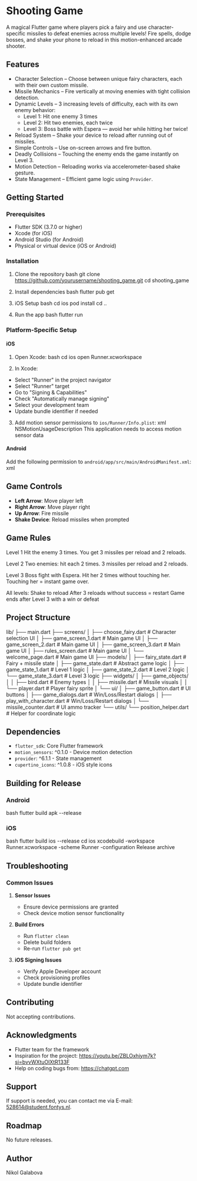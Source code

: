 # Shooting Game

A magical Flutter game where players pick a fairy and use character-specific missiles to defeat enemies across multiple levels! Fire spells, dodge bosses, and shake your phone to reload in this motion-enhanced arcade shooter.

## Features

- Character Selection – Choose between unique fairy characters, each with their own custom missile.
- Missile Mechanics – Fire vertically at moving enemies with tight collision detection.
- Dynamic Levels – 3 increasing levels of difficulty, each with its own enemy behavior:
  - Level 1: Hit one enemy 3 times
  - Level 2: Hit two enemies, each twice
  - Level 3: Boss battle with Espera — avoid her while hitting her twice!
- Reload System – Shake your device to reload after running out of missiles.
- Simple Controls – Use on-screen arrows and fire button.
- Deadly Collisions – Touching the enemy ends the game instantly on Level 3.
- Motion Detection – Reloading works via accelerometer-based shake gesture.
- State Management – Efficient game logic using `Provider`.

## Getting Started

### Prerequisites

- Flutter SDK (3.7.0 or higher)
- Xcode (for iOS)
- Android Studio (for Android)
- Physical or virtual device (iOS or Android)

### Installation

1. Clone the repository
bash
git clone https://github.com/yourusername/shooting_game.git
cd shooting_game

2. Install dependencies
bash
flutter pub get

3. iOS Setup
bash
cd ios
pod install
cd ..

4. Run the app
bash
flutter run

### Platform-Specific Setup

#### iOS
1. Open Xcode:
bash
cd ios
open Runner.xcworkspace

2. In Xcode:
- Select "Runner" in the project navigator
- Select "Runner" target
- Go to "Signing & Capabilities"
- Check "Automatically manage signing"
- Select your development team
- Update bundle identifier if needed

3. Add motion sensor permissions to `ios/Runner/Info.plist`:
xml
<key>NSMotionUsageDescription</key>
<string>This application needs to access motion sensor data</string>

#### Android
Add the following permission to `android/app/src/main/AndroidManifest.xml`:
xml
<uses-permission android:name="android.permission.VIBRATE"/>

## Game Controls

- **Left Arrow**: Move player left
- **Right Arrow**: Move player right
- **Up Arrow**: Fire missile
- **Shake Device**: Reload missiles when prompted

## Game Rules

Level 1
Hit the enemy 3 times.
You get 3 missiles per reload and 2 reloads.

Level 2
Two enemies: hit each 2 times.
3 missiles per reload and 2 reloads.

Level 3
Boss fight with Espera.
Hit her 2 times without touching her.
Touching her = instant game over.

All levels:
Shake to reload
After 3 reloads without success = restart
Game ends after Level 3 with a win or defeat

## Project Structure

lib/
├── main.dart
├── screens/
│   ├── choose_fairy.dart      # Character selection UI
│   ├── game_screen_1.dart     # Main game UI
│   ├── game_screen_2.dart     # Main game UI
│   ├── game_screen_3.dart     # Main game UI
│   ├── rules_screen.dart      # Main game UI
│   └── welcome_page.dart      # Main game UI
├── models/
│   ├── fairy_state.dart       # Fairy + missile state
│   ├── game_state.dart        # Abstract game logic
│   ├── game_state_1.dart      # Level 1 logic
│   ├── game_state_2.dart      # Level 2 logic
│   └── game_state_3.dart      # Level 3 logic
├── widgets/
│   ├── game_objects/
│   │   ├── bird.dart          # Enemy types
│   │   ├── missile.dart       # Missile visuals
│   │   └── player.dart        # Player fairy sprite
│   └── ui/
│       ├── game_button.dart          # UI buttons
│       ├── game_dialogs.dart         # Win/Loss/Restart dialogs
│       ├── play_with_character.dart  # Win/Loss/Restart dialogs
│       └── missile_counter.dart      # UI ammo tracker
└── utils/
    └── position_helper.dart   # Helper for coordinate logic


## Dependencies

- `flutter_sdk`: Core Flutter framework
- `motion_sensors`: ^0.1.0 - Device motion detection
- `provider`: ^6.1.1 - State management
- `cupertino_icons`: ^1.0.8 - iOS style icons

## Building for Release

### Android
bash
flutter build apk --release

### iOS
bash
flutter build ios --release
cd ios
xcodebuild -workspace Runner.xcworkspace -scheme Runner -configuration Release archive

## Troubleshooting

### Common Issues

1. **Sensor Issues**
   - Ensure device permissions are granted
   - Check device motion sensor functionality

2. **Build Errors**
   - Run `flutter clean`
   - Delete build folders
   - Re-run `flutter pub get`

3. **iOS Signing Issues**
   - Verify Apple Developer account
   - Check provisioning profiles
   - Update bundle identifier

## Contributing
Not accepting contributions.

## Acknowledgments
- Flutter team for the framework
- Inspiration for the project: https://youtu.be/ZBLOxhiym7k?si=bvvWXtuOlXtR133F
- Help on coding bugs from: https://chatgpt.com

## Support
If support is needed, you can contact me via E-mail: 528614@student.fontys.nl.

## Roadmap
No future releases.

## Author
Nikol Galabova
